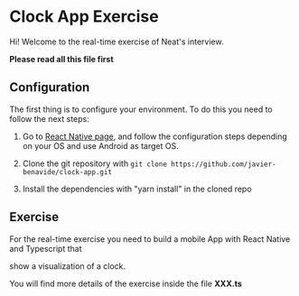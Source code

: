 # Clock App Exercise

Hi! Welcome to the real-time exercise of Neat's interview. 

**Please read all this file first**

## Configuration

The first thing is to configure your environment. To do this you need to follow the next steps:

1. Go to [React Native page](https://reactnative.dev/docs/environment-setup), and follow the configuration steps depending on your OS
and use Android as target OS.

2. Clone the git repository with `git clone https://github.com/javier-benavide/clock-app.git`

3. Install the dependencies with "yarn install" in the cloned repo

## Exercise

For the real-time exercise you need to build a mobile App with React Native and Typescript that 

show a visualization of a clock.

You will find more details of the exercise inside the file **XXX.ts**